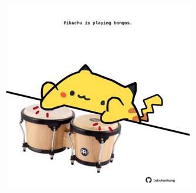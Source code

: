 <!-- built at 02/04/2023, 20:00:54 UTC -->
<p align="center">
  <img width="500" height="500" src="./ReadmeImage.svg">
</p>
